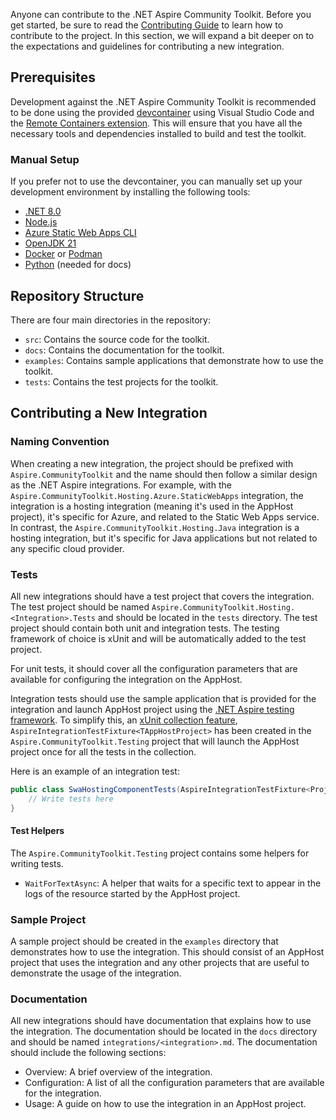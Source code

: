 Anyone can contribute to the .NET Aspire Community Toolkit. Before you get started, be sure to read the [Contributing Guide](https://github.com/CommunityToolkit/aspire/tree/main/CONTRIBUTING.md) to learn how to contribute to the project. In this section, we will expand a bit deeper on to the expectations and guidelines for contributing a new integration.

## Prerequisites

Development against the .NET Aspire Community Toolkit is recommended to be done using the provided [devcontainer](https://containers.dev) using Visual Studio Code and the [Remote Containers extension](https://marketplace.visualstudio.com/items?itemName=ms-vscode-remote.remote-containers). This will ensure that you have all the necessary tools and dependencies installed to build and test the toolkit.

### Manual Setup

If you prefer not to use the devcontainer, you can manually set up your development environment by installing the following tools:

-   [.NET 8.0](https://dotnet.microsoft.com/download/dotnet/8.0)
-   [Node.js](https://nodejs.org/download/)
-   [Azure Static Web Apps CLI](https://learn.microsoft.com/azure/static-web-apps/local-development)
-   [OpenJDK 21](https://learn.microsoft.com/java/openjdk/download/)
-   [Docker](https://www.docker.com/products/docker-desktop) or [Podman](https://podman.io/)
-   [Python](https://www.python.org/downloads/) (needed for docs)

## Repository Structure

There are four main directories in the repository:

-   `src`: Contains the source code for the toolkit.
-   `docs`: Contains the documentation for the toolkit.
-   `examples`: Contains sample applications that demonstrate how to use the toolkit.
-   `tests`: Contains the test projects for the toolkit.

## Contributing a New Integration

### Naming Convention

When creating a new integration, the project should be prefixed with `Aspire.CommunityToolkit` and the name should then follow a similar design as the .NET Aspire integrations. For example, with the `Aspire.CommunityToolkit.Hosting.Azure.StaticWebApps` integration, the integration is a hosting integration (meaning it's used in the AppHost project), it's specific for Azure, and related to the Static Web Apps service. In contrast, the `Aspire.CommunityToolkit.Hosting.Java` integration is a hosting integration, but it's specific for Java applications but not related to any specific cloud provider.

### Tests

All new integrations should have a test project that covers the integration. The test project should be named `Aspire.CommunityToolkit.Hosting.<Integration>.Tests` and should be located in the `tests` directory. The test project should contain both unit and integration tests. The testing framework of choice is xUnit and will be automatically added to the test project.

For unit tests, it should cover all the configuration parameters that are available for configuring the integration on the AppHost.

Integration tests should use the sample application that is provided for the integration and launch AppHost project using the [.NET Aspire testing framework](https://learn.microsoft.com/dotnet/aspire/fundamentals/testing?pivots=xunit). To simplify this, an [xUnit collection feature](https://xunit.net/docs/shared-context#collection-fixture), `AspireIntegrationTestFixture<TAppHostProject>` has been created in the `Aspire.CommunityToolkit.Testing` project that will launch the AppHost project once for all the tests in the collection.

Here is an example of an integration test:

```csharp
public class SwaHostingComponentTests(AspireIntegrationTestFixture<Projects.Aspire_CommunityToolkit_StaticWebApps_AppHost> fixture) : IClassFixture<AspireIntegrationTestFixture<Projects.Aspire_CommunityToolkit_StaticWebApps_AppHost>> {
    // Write tests here
}
```

#### Test Helpers

The `Aspire.CommunityToolkit.Testing` project contains some helpers for writing tests.

-   `WaitForTextAsync`: A helper that waits for a specific text to appear in the logs of the resource started by the AppHost project.

### Sample Project

A sample project should be created in the `examples` directory that demonstrates how to use the integration. This should consist of an AppHost project that uses the integration and any other projects that are useful to demonstrate the usage of the integration.

### Documentation

All new integrations should have documentation that explains how to use the integration. The documentation should be located in the `docs` directory and should be named `integrations/<integration>.md`. The documentation should include the following sections:

-   Overview: A brief overview of the integration.
-   Configuration: A list of all the configuration parameters that are available for the integration.
-   Usage: A guide on how to use the integration in an AppHost project.
